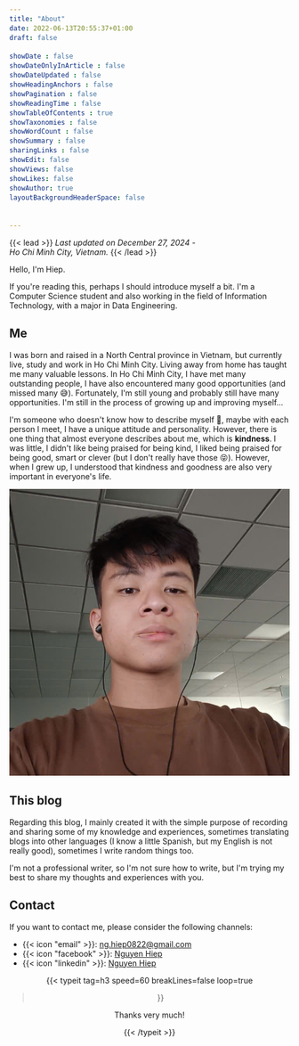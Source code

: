 ```yaml
---
title: "About"
date: 2022-06-13T20:55:37+01:00
draft: false

showDate : false
showDateOnlyInArticle : false
showDateUpdated : false
showHeadingAnchors : false
showPagination : false
showReadingTime : false
showTableOfContents : true
showTaxonomies : false 
showWordCount : false
showSummary : false
sharingLinks : false
showEdit: false
showViews: false
showLikes: false
showAuthor: true
layoutBackgroundHeaderSpace: false


---
```



{{< lead >}}
*Last updated on December 27, 2024 -*</br>*Ho Chi Minh City, Vietnam.*
{{< /lead >}}



Hello, I'm Hiep.

If you're reading this, perhaps I should introduce myself a bit. I'm a Computer Science student and also working in the field of Information Technology, with a major in Data Engineering.

## Me

I was born and raised in a North Central province in Vietnam, but currently live, study and work in Ho Chi Minh City. Living away from home has taught me many valuable lessons. In Ho Chi Minh City, I have met many outstanding people, I have also encountered many good opportunities (and missed many 😅). Fortunately, I'm still young and probably still have many opportunities. I'm still in the process of growing up and improving myself...

I'm someone who doesn't know how to describe myself 🤣, maybe with each person I meet, I have a unique attitude and personality. However, there is one thing that almost everyone describes about me, which is **kindness**. I was little, I didn't like being praised for being kind, I liked being praised for being good, smart or clever (but I don't really have those 😝). However, when I grew up, I understood that kindness and goodness are also very important in everyone's life.


![alt text](k.jpg)

## This blog

Regarding this blog, I mainly created it with the simple purpose of recording and sharing some of my knowledge and experiences, sometimes translating blogs into other languages ​​(I know a little Spanish, but my English is not really good), sometimes I write random things too.

I'm not a professional writer, so I'm not sure how to write, but I'm trying my best to share my thoughts and experiences with you.

## Contact

If you want to contact me, please consider the following channels:

- {{< icon "email" >}}: ng.hiep0822@gmail.com
- {{< icon "facebook" >}}: [Nguyen Hiep](https://www.facebook.com/ntphiep) 
- {{< icon "linkedin" >}}: [Nguyen Hiep](https://www.linkedin.com/in/ntphiep)



<div style="text-align: center;">

{{< typeit 
  tag=h3
  speed=60
  breakLines=false
  loop=true
>}}


Thanks very much!

{{< /typeit >}}

</div>
